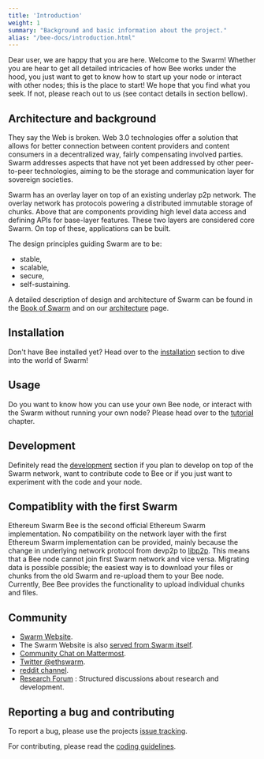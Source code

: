 ```yaml
---
title: 'Introduction'
weight: 1
summary: "Background and basic information about the project."
alias: "/bee-docs/introduction.html"
---
```


Dear user, we are happy that you are here. Welcome to the Swarm! Whether you are hear to get all detailed intricacies of how Bee works under the hood, you just want to get to know how to start up your node or interact with other nodes; this is the place to start!
We hope that you find what you seek. If not, please reach out to us (see contact details in section bellow).

## Architecture and background
They say the Web is broken. Web 3.0 technologies offer a solution that allows for better connection between content providers and content consumers in a decentralized way, fairly compensating involved parties. Swarm addresses aspects that have not yet been addressed by other peer-to-peer technologies, aiming to be the storage and communication layer for sovereign societies.  

Swarm has an overlay layer on top of an existing underlay p2p network. The overlay network has protocols powering a distributed immutable storage of chunks. Above that are components providing high level data access and defining APIs for base-layer features. These two layers are considered core Swarm. On top of these, applications can be built.

The design principles guiding Swarm are to be:
- stable,
- scalable,
- secure,
- self-sustaining.

A detailed description of design and architecture of Swarm can be found in the [Book of Swarm](https://swarm-gateways.net/bzz:/latest.bookofswarm.eth/the-book-of-swarm.pdf) and on our [architecture](/bee-docs/architecture.html) page.

## Installation
Don't have Bee installed yet? Head over to the [installation](/bee-docs/installation.html/) section to dive into the world of Swarm!

## Usage
Do you want to know how you can use your own Bee node, or interact with the Swarm without running your own node? Please head over to the [tutorial](/bee-docs/tutorial.html) chapter.

## Development
Definitely read the [development](/bee-docs/development.html/) section if you plan to develop on top of the Swarm network, want to contribute code to Bee or if you just want to experiment with the code and your node.

## Compatiblity with the first Swarm
Ethereum Swarm Bee is the second official Ethereum Swarm implementation. No compatibility on the network layer with the first Ethereum Swarm implementation can be provided, mainly because the change in underlying network protocol from devp2p to [libp2p](https://docs.libp2p.io/). This means that a Bee node cannot join first Swarm network and vice versa. Migrating data is possible possible; the easiest way is to download your files or chunks from the old Swarm and re-upload them to your Bee node. Currently, Bee Bee provides the functionality to upload individual chunks and files.

## Community
- [Swarm Website](http://swarm.ethereum.org).
- The Swarm Website is also [served from Swarm itself](https://swarm-gateways.net/bzz:/theswarm.eth/).
- [Community Chat on Mattermost](https://beehive.ethswarm.org/).
- [Twitter @ethswarm](https://twitter.com/ethswarm).
- [reddit channel](https://www.reddit.com/r/ethswarm/).
- [Research Forum](https://swarmresear.ch/) : Structured discussions about research and development.

## Reporting a bug and contributing
To report a bug, please use the projects [issue tracking](https://github.com/ethersphere/bee/issues).

For contributing, please read the [coding guidelines](https://github.com/ethersphere/bee/blob/master/CODING.md).

